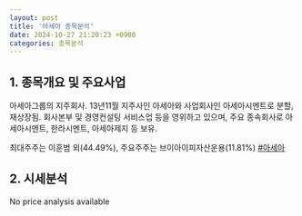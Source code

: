 ```yaml
---
layout: post
title: '아세아 종목분석'
date: 2024-10-27 21:20:23 +0900
categories: 종목분석
---
```


## 1. 종목개요 및 주요사업

아세아그룹의 지주회사. 13년11월 지주사인 아세아와 사업회사인 아세아시멘트로 분할, 재상장됨. 회사본부 및 경영컨설팅 서비스업 등을 영위하고 있으며, 주요 종속회사로 아세아시멘트, 한라시멘트, 아세아제지 등 보유. 

최대주주는 이훈범 외(44.49%), 주요주주는 브이아이피자산운용(11.81%)
[#아세아](#)

## 2. 시세분석

No price analysis available
